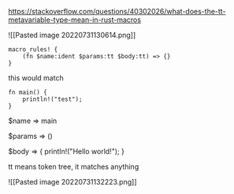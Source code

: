 https://stackoverflow.com/questions/40302026/what-does-the-tt-metavariable-type-mean-in-rust-macros

![[Pasted image 20220731130614.png]]


```
macro_rules! {
	(fn $name:ident $params:tt $body:tt) => {}
}
```

this would match 

```
fn main() {
	println!("test");
}
```

$name => main

$params => ()

$body => { println!("Hello world!"); }



tt means token tree, it matches anything 

![[Pasted image 20220731132223.png]]

